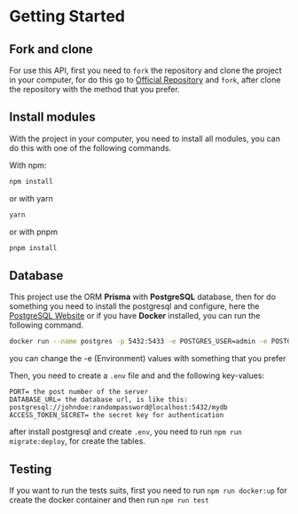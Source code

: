 # Getting Started

## Fork and clone

For use this API, first you need to `fork` the repository and clone the project in your computer, for do this go to [Official Repository](https://github.com/eujuliu/restaurant-api) and `fork`, after clone the repository with the method that you prefer.

## Install modules

With the project in your computer, you need to install all modules, you can do this with one of the following commands.

With npm:

```bash
npm install
```

or with yarn
```bash
yarn
```

or with pnpm
```bash
pnpm install
```
## Database

This project use the ORM **Prisma** with **PostgreSQL** database, then for do something you need to install the postgresql and configure, here the [PostgreSQL Website](https://www.postgresql.org/) or if you have **Docker** installed, you can run the following command.

```bash
docker run --name postgres -p 5432:5433 -e POSTGRES_USER=admin -e POSTGRES_PASSWORD=admin -e POSTGRES_DB=admin -d postgres:13
```

you can change the -e (Environment) values with something that you prefer

Then, you need to create a `.env` file and and the following key-values:
```
PORT= the post number of the server
DATABASE_URL= the database url, is like this: postgresql://johndoe:randompassword@localhost:5432/mydb
ACCESS_TOKEN_SECRET= the secret key for authentication
```

after install postgresql and create `.env`, you need to run `npm run migrate:deploy`, for create the tables.

## Testing

If you want to run the tests suits, first you need to run `npm run docker:up` for create the docker container and then run `npm run test`